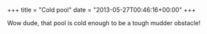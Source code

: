 +++
title = "Cold pool"
date = "2013-05-27T00:46:16+00:00"
+++

Wow dude, that pool is cold enough to be a tough mudder obstacle!
			